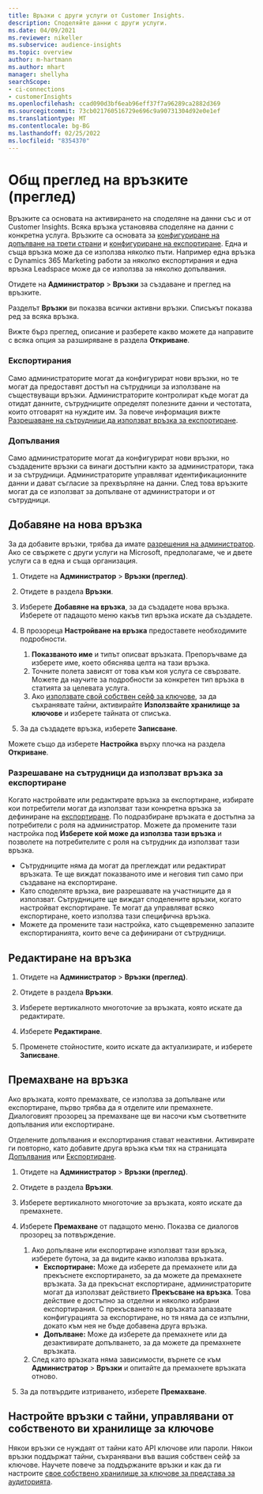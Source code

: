 ```yaml
---
title: Връзки с други услуги от Customer Insights.
description: Споделяйте данни с други услуги.
ms.date: 04/09/2021
ms.reviewer: nikeller
ms.subservice: audience-insights
ms.topic: overview
author: m-hartmann
ms.author: mhart
manager: shellyha
searchScope:
- ci-connections
- customerInsights
ms.openlocfilehash: ccad090d3bf6eab96eff37f7a96289ca2882d369
ms.sourcegitcommit: 73cb021760516729e696c9a90731304d92e0e1ef
ms.translationtype: MT
ms.contentlocale: bg-BG
ms.lasthandoff: 02/25/2022
ms.locfileid: "8354370"
---
```

# <a name="connections-preview-overview"></a>Общ преглед на връзките (преглед)

Връзките са основата на активирането на споделяне на данни със и от Customer Insights. Всяка връзка установява споделяне на данни с конкретна услуга. Връзките са основата за [конфигуриране на допълване на трети страни](enrichment-hub.md) и [конфигуриране на експортиране](export-destinations.md). Една и съща връзка може да се използва няколко пъти. Например една връзка с Dynamics 365 Marketing работи за няколко експортирания и една връзка Leadspace може да се използва за няколко допълвания.

Отидете на **Администратор** > **Връзки** за създаване и преглед на връзките.

Разделът **Връзки** ви показва всички активни връзки. Списъкът показва ред за всяка връзка. 

Вижте бърз преглед, описание и разберете какво можете да направите с всяка опция за разширяване в раздела **Откриване**.

### <a name="exports"></a>Експортирания

Само администраторите могат да конфигурират нови връзки, но те могат да предоставят достъп на сътрудници за използване на съществуващи връзки. Администраторите контролират къде могат да отидат данните, сътрудниците определят полезните данни и честотата, които отговарят на нуждите им. За повече информация вижте [Разрешаване на сътрудници да използват връзка за експортиране](#allow-contributors-to-use-a-connection-for-exports).

### <a name="enrichments"></a>Допълвания

Само администраторите могат да конфигурират нови връзки, но създадените връзки са винаги достъпни както за администратори, така и за сътрудници. Администраторите управляват идентификационните данни и дават съгласие за прехвърляне на данни. След това връзките могат да се използват за допълване от администратори и от сътрудници.

## <a name="add-a-new-connection"></a>Добавяне на нова връзка

За да добавите връзки, трябва да имате [разрешения на администратор](permissions.md). Ако се свържете с други услуги на Microsoft, предполагаме, че и двете услуги са в една и съща организация.

1. Отидете на **Администратор** > **Връзки (преглед)**.

1. Отидете в раздела **Връзки**.

1. Изберете **Добавяне на връзка**, за да създадете нова връзка. Изберете от падащото меню какъв тип връзка искате да създадете.

1. В прозореца **Настройване на връзка** предоставете необходимите подробности. 
   1. **Показваното име** и типът описват връзката. Препоръчваме да изберете име, което обяснява целта на тази връзка.
   1. Точните полета зависят от това към коя услуга се свързвате. Можете да научите за подробности за конкретен тип връзка в статията за целевата услуга.
   1. Ако [използвате свой собствен сейф за ключове](use-azure-key-vault.md), за да съхранявате тайни, активирайте **Използвайте хранилище за ключове** и изберете тайната от списъка.

1. За да създадете връзка, изберете **Записване**.

Можете също да изберете **Настройка** върху плочка на раздела **Откриване**.

### <a name="allow-contributors-to-use-a-connection-for-exports"></a>Разрешаване на сътрудници да използват връзка за експортиране

Когато настройвате или редактирате връзка за експортиране, избирате кои потребители могат да използват тази конкретна връзка за дефиниране на [експортиране](export-destinations.md). По подразбиране връзката е достъпна за потребители с роля на администратор. Можете да промените тази настройка под **Изберете кой може да използва тази връзка** и позволете на потребителите с роля на сътрудник да използват тази връзка.

- Сътрудниците няма да могат да преглеждат или редактират връзката. Те ще виждат показваното име и неговия тип само при създаване на експортиране.
- Като споделяте връзка, вие разрешавате на участниците да я използват. Сътрудниците ще виждат споделените връзки, когато настройват експортиране. Те могат да управляват всяко експортиране, което използва тази специфична връзка.
- Можете да промените тази настройка, като същевременно запазите експортиранията, които вече са дефинирани от сътрудници.

## <a name="edit-a-connection"></a>Редактиране на връзка

1. Отидете на **Администратор** > **Връзки (преглед)**.

1. Отидете в раздела **Връзки**.

1. Изберете вертикалното многоточие за връзката, която искате да редактирате.

1. Изберете **Редактиране**.

1. Променете стойностите, които искате да актуализирате, и изберете **Записване**.

## <a name="remove-a-connection"></a>Премахване на връзка

Ако връзката, която премахвате, се използва за допълване или експортиране, първо трябва да я отделите или премахнете. Диалоговият прозорец за премахване ще ви насочи към съответните допълвания или експортиране. 

Отделените допълвания и експортирания стават неактивни. Активирате ги повторно, като добавите друга връзка към тях на страницата [Допълвания](enrichment-hub.md) или [Експортиране](export-destinations.md).

1. Отидете на **Администратор** > **Връзки (преглед)**.

1. Отидете в раздела **Връзки**.

1. Изберете вертикалното многоточие за връзката, която искате да премахнете.

1. Изберете **Премахване** от падащото меню. Показва се диалогов прозорец за потвърждение.

   1. Ако допълване или експортиране използват тази връзка, изберете бутона, за да видите какво използва връзката.
      - **Експортиране:** Може да изберете да премахнете или да прекъснете експортирането, за да можете да премахнете връзката. За да прекъснат експортиране, администраторите могат да използват действието **Прекъсване на връзка**. Това действие е достъпно за отделни и няколко избрани експортирания. С прекъсването на връзката запазвате конфигурацията за експортиране, но тя няма да се изпълни, докато към нея не бъде добавена друга връзка.
      - **Допълване:** Може да изберете да премахнете или да дезактивирате допълването, за да можете да премахнете връзката. 
   1. След като връзката няма зависимости, върнете се към **Администратор** > **Връзки** и опитайте да премахнете връзката отново.

1. За да потвърдите изтриването, изберете **Премахване**.

## <a name="set-up-connections-with-secrets-managed-by-your-own-key-vault"></a>Настройте връзки с тайни, управлявани от собственото ви хранилище за ключове

Някои връзки се нуждаят от тайни като API ключове или пароли. Някои връзки поддържат тайни, съхранявани във вашия собствен сейф за ключове. Научете повече за поддържаните връзки и как да ги настроите [свое собствено хранилище за ключове за представа за аудиторията](use-azure-key-vault.md).
